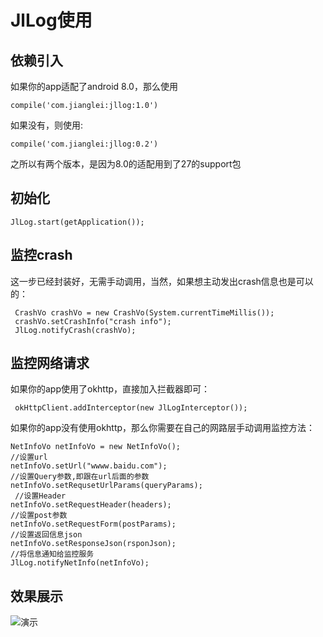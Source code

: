 # JlLog使用
## 依赖引入
如果你的app适配了android 8.0，那么使用
```
compile('com.jianglei:jllog:1.0')
```
如果没有，则使用:
```
compile('com.jianglei:jllog:0.2')
```
之所以有两个版本，是因为8.0的适配用到了27的support包

## 初始化
```
JlLog.start(getApplication());
```
## 监控crash
这一步已经封装好，无需手动调用，当然，如果想主动发出crash信息也是可以的：
```
 CrashVo crashVo = new CrashVo(System.currentTimeMillis());
 crashVo.setCrashInfo("crash info");
 JlLog.notifyCrash(crashVo);
```
## 监控网络请求
如果你的app使用了okhttp，直接加入拦截器即可：
```
 okHttpClient.addInterceptor(new JlLogInterceptor());
```
如果你的app没有使用okhttp，那么你需要在自己的网路层手动调用监控方法：
```
NetInfoVo netInfoVo = new NetInfoVo();
//设置url
netInfoVo.setUrl("wwww.baidu.com");
//设置Query参数,即跟在url后面的参数
netInfoVo.setRequsetUrlParams(queryParams);
 //设置Header
netInfoVo.setRequestHeader(headers);
//设置post参数
netInfoVo.setRequestForm(postParams);
//设置返回信息json
netInfoVo.setResponseJson(rsponJson);
//将信息通知给监控服务
JlLog.notifyNetInfo(netInfoVo);
```

## 效果展示
![演示](http://7xpxx3.com1.z0.glb.clouddn.com/gif/blog/jllog.gif)


